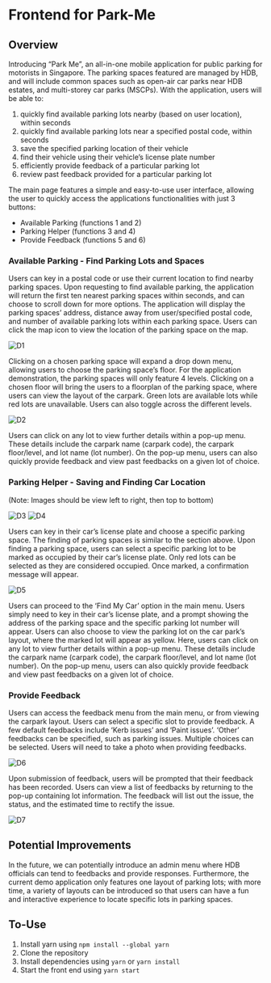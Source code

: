 # Frontend for Park-Me

## Overview
Introducing “Park Me”, an all-in-one mobile application for public parking for motorists in Singapore. The parking spaces featured are managed by HDB, and will include common spaces such as open-air car parks near HDB estates, and multi-storey car parks (MSCPs). With the application, users will be able to:
1. quickly find available parking lots nearby (based on user location), within seconds
2. quickly find available parking lots near a specified postal code, within seconds
3. save the specified parking location of their vehicle
4. find their vehicle using their vehicle’s license plate number
5. efficiently provide feedback of a particular parking lot
6. review past feedback provided for a particular parking lot

The main page features a simple and easy-to-use user interface, allowing the user to quickly access the applications functionalities with just 3 buttons:
- Available Parking (functions 1 and 2)
- Parking Helper (functions 3 and 4)
- Provide Feedback  (functions 5 and 6)


### Available Parking - Find Parking Lots and Spaces
Users can key in a postal code or use their current location to find nearby parking spaces. Upon requesting to find available parking, the application will return the first ten nearest parking spaces within seconds, and can choose to scroll down for more options. The application will display the parking spaces’ address, distance away from user/specified postal code, and number of available parking lots within each parking space. Users can click the map icon to view the location of the parking space on the map.

![D1](assets/showcase-images/d1.png)

Clicking on a chosen parking space will expand a drop down menu, allowing users to choose the parking space’s floor. For the application demonstration, the parking spaces will only feature 4 levels. Clicking on a chosen floor will bring the users to a floorplan of the parking space, where users can view the layout of the carpark. Green lots are available lots while red lots are unavailable. Users can also toggle across the different levels.

![D2](assets/showcase-images/d2.png)

Users can click on any lot to view further details within a pop-up menu. These details include the carpark name (carpark code), the carpark floor/level, and lot name (lot number). On the pop-up menu, users can also quickly provide feedback and view past feedbacks on a given lot of choice.


### Parking Helper - Saving and Finding Car Location
(Note: Images should be view left to right, then top to bottom)

![D3](assets/showcase-images/d3.png)
![D4](assets/showcase-images/d4.png)

Users can key in their car’s license plate and choose a specific parking space. The finding of parking spaces is similar to the section above. Upon finding a parking space, users can select a specific parking lot to be marked as occupied by their car’s license plate. Only red lots can be selected as they are considered occupied. Once marked, a confirmation message will appear.

![D5](assets/showcase-images/d5.png)

Users can proceed to the ‘Find My Car’ option in the main menu. Users simply need to key in their car’s license plate, and a prompt showing the address of the parking space and the specific parking lot number will appear. Users can also choose to view the parking lot on the car park’s layout, where the marked lot will appear as yellow.
Here, users can click on any lot to view further details within a pop-up menu. These details include the carpark name (carpark code), the carpark floor/level, and lot name (lot number). On the pop-up menu, users can also quickly provide feedback and view past feedbacks on a given lot of choice.


### Provide Feedback
Users can access the feedback menu from the main menu, or from viewing the carpark layout. Users can select a specific slot to provide feedback. A few default feedbacks include ‘Kerb issues’ and ‘Paint issues’. ‘Other’ feedbacks can be specified, such as parking issues. Multiple choices can be selected. Users will need to take a photo when providing feedbacks.

![D6](assets/showcase-images/d6.png)

Upon submission of feedback, users will be prompted that their feedback has been recorded. Users can view a list of feedbacks by returning to the pop-up containing lot information. The feedback will list out the issue, the status, and the estimated time to rectify the issue.

![D7](assets/showcase-images/d7.png)


## Potential Improvements
In the future, we can potentially introduce an admin menu where HDB officials can tend to feedbacks and provide responses. Furthermore, the current demo application only features one layout of parking lots; with more time, a variety of layouts can be introduced so that users can have a fun and interactive experience to locate specific lots in parking spaces. 


## To-Use
1. Install yarn using ```npm install --global yarn```
2. Clone the repository
3. Install dependencies using ```yarn``` or ```yarn install```
4. Start the front end using ```yarn start```
